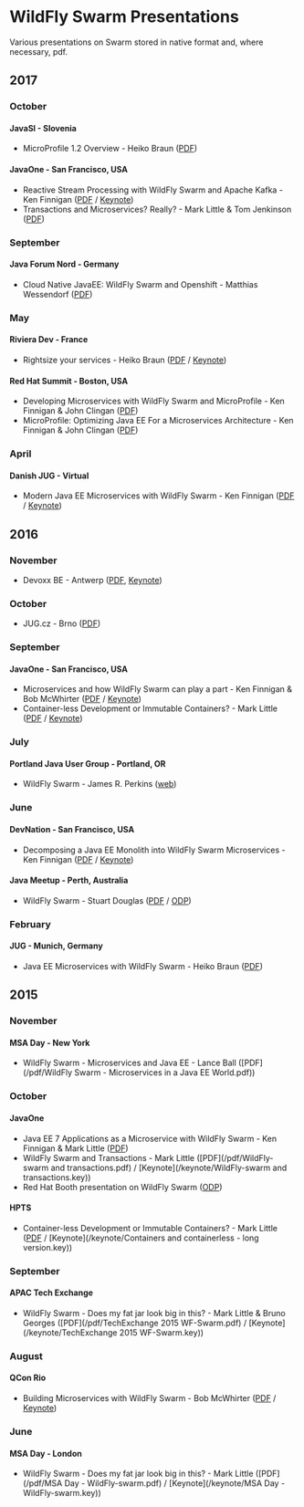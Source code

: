 # WildFly Swarm Presentations

Various presentations on Swarm stored in native format and, where necessary, pdf.
## 2017

### October

#### JavaSI - Slovenia
  * MicroProfile 1.2 Overview - Heiko Braun ([PDF](/pdf/MP-12-Overview.pdf)) 

#### JavaOne - San Francisco, USA
  * Reactive Stream Processing with WildFly Swarm and Apache Kafka - Ken Finnigan ([PDF](/pdf/WFSwarmKafka_JavaOne2017.pdf) / [Keynote](/keynote/WFSwarmKafka_JavaOne2017.key))
  * Transactions and Microservices? Really? - Mark Little & Tom Jenkinson ([PDF](/pdf/JavaOne2017-transactions.pdf))

### September

#### Java Forum Nord - Germany
  * Cloud Native JavaEE: WildFly Swarm and Openshift - Matthias Wessendorf ([PDF](/pdf/Swarm_Openshift.pdf))

### May

#### Riviera Dev - France

  * Rightsize your services - Heiko Braun ([PDF](/pdf/Right_Size_your_services_RivieraDev.pdf) / [Keynote](/keynote/Right_Size_your_services_RivieraDev.key))

#### Red Hat Summit - Boston, USA  

  * Developing Microservices with WildFly Swarm and MicroProfile - Ken Finnigan & John Clingan ([PDF](/pdf/RHSummit2017_MicroservicesWithWFSwarm&MicroProfile.pdf))
  * MicroProfile: Optimizing Java EE For a Microservices Architecture - Ken Finnigan & John Clingan ([PDF](/pdf/RHSummit2017_MicroProfile.pdf))

### April

#### Danish JUG - Virtual

  * Modern Java EE Microservices with WildFly Swarm - Ken Finnigan ([PDF](/pdf/WFSwarm_DanishJUG.pdf) / [Keynote](/keynote/WFSwarm_DanishJUG.key))

## 2016

### November

* Devoxx BE - Antwerp ([PDF](/pdf/Right_Size_your_services.pdf),  [Keynote](/keynote/Right_Size_your_services.key))

### October

  * JUG.cz - Brno ([PDF](/pdf/JUG.cz_Brno_2016.pdf))

### September

#### JavaOne - San Francisco, USA

  * Microservices and how WildFly Swarm can play a part - Ken Finnigan & Bob McWhirter ([PDF](/pdf/WFSwarm_JavaOne2016.pdf) / [Keynote](/keynote/WFSwarm_JavaOne2016.key))
  * Container-less Development or Immutable Containers? - Mark Little ([PDF](/pdf/CON1385_Containers_and_Containerless_Development6.pdf) / [Keynote](/keynote/CON1385_Containers_and_Containerless_Development.key))

### July

#### Portland Java User Group - Portland, OR

  * WildFly Swarm - James R. Perkins ([web](http://jamezp.github.io/talks/wildfly-swarm/#/))

### June

#### DevNation - San Francisco, USA

  * Decomposing a Java EE Monolith into WildFly Swarm Microservices - Ken Finnigan ([PDF](/pdf/WFSwarm_DevNation.pdf) / [Keynote](/keynote/WFSwarm_DevNation.key))

#### Java Meetup - Perth, Australia

  * WildFly Swarm - Stuart Douglas ([PDF](/pdf/Perth-Java-Meetup.pdf) / [ODP](/odp/Perth-Java-Meetup.odp))

### February

#### JUG - Munich, Germany

  * Java EE Microservices with WildFly Swarm - Heiko Braun ([PDF](/pdf/JUG-Munich-02_2016.pdf))

## 2015

### November

#### MSA Day - New York

  * WildFly Swarm - Microservices and Java EE - Lance Ball ([PDF](/pdf/WildFly Swarm - Microservices in a Java EE World.pdf))

### October

#### JavaOne

  * Java EE 7 Applications as a Microservice with WildFly Swarm - Ken Finnigan & Mark Little ([PDF](/pdf/JavaOne2015-WildFlySwarm.pdf))
  * WildFly Swarm and Transactions - Mark Little ([PDF](/pdf/WildFly-swarm and transactions.pdf) / [Keynote](/keynote/WildFly-swarm and transactions.key))
  * Red Hat Booth presentation on WildFly Swarm ([ODP](/odp/WildFlySwarmBooth-AutoPlay.odp))

#### HPTS

  * Container-less Development or Immutable Containers? - Mark Little ([PDF](/pdf/hpts2015.pdf) / [Keynote](/keynote/Containers and containerless - long version.key))

### September

#### APAC Tech Exchange

  * WildFly Swarm - Does my fat jar look big in this? - Mark Little & Bruno Georges ([PDF](/pdf/TechExchange 2015 WF-Swarm.pdf) / [Keynote](/keynote/TechExchange 2015 WF-Swarm.key))

### August

#### QCon Rio

  * Building Microservices with WildFly Swarm - Bob McWhirter ([PDF](/pdf/qconrio-workshop.pdf) / [Keynote](/keynote/qconrio-workshop.key))

### June

#### MSA Day - London

  * WildFly Swarm - Does my fat jar look big in this? - Mark Little ([PDF](/pdf/MSA Day - WildFly-swarm.pdf) / [Keynote](/keynote/MSA Day - WildFly-swarm.key))
